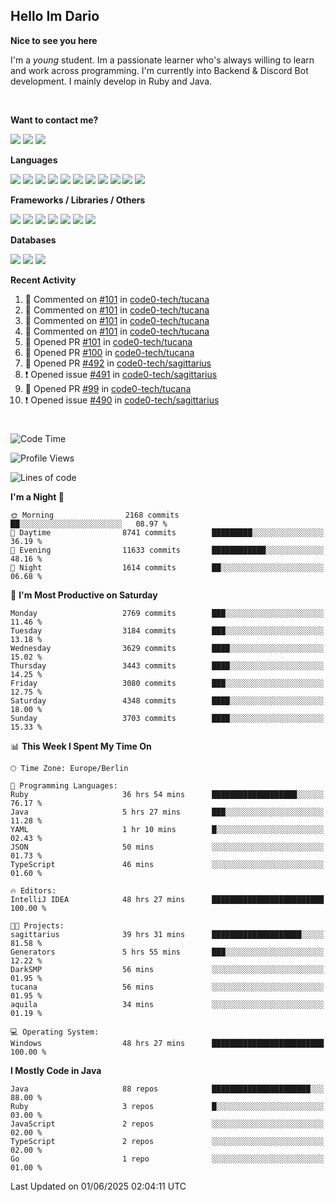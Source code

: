<h2>Hello Im Dario</h2>

**Nice to see you here**

I'm a *young* student. Im a passionate learner who's always willing to learn and work across
programming. I'm currently into Backend & Discord Bot development. I mainly develop in Ruby and Java.

<br/>

**Want to contact me?**

<a href="https://github.com/knerio"><img src="https://img.shields.io/badge/-Github-blue?style=for-the-badge&logo=github&logoColor=white"/></a> <a href="https://discord.com/users/639416958923702292"><img src="https://img.shields.io/badge/-knerio-blue?style=for-the-badge&logo=discord&logoColor=white"/></a> <a href="https://twitch.tv/dopalos_"><img src="https://img.shields.io/badge/-twitch-blue?style=for-the-badge&logo=twitch&logoColor=white"/></a>

**Languages**

<img src="https://img.shields.io/badge/-Java-blue?style=for-the-badge&logo=java&logoColor=white"/> <img src="https://img.shields.io/badge/-Ruby-blue?style=for-the-badge&logo=Ruby&logoColor=white"/> <img src="https://img.shields.io/badge/-Git-blue?style=for-the-badge&logo=Git&logoColor=white"/> <img src="https://img.shields.io/badge/-HTML-blue?style=for-the-badge&logo=html5&logoColor=white"/> <img src="https://img.shields.io/badge/-CSS-blue?style=for-the-badge&logo=CSS3&logoColor=white"/> <img src="https://img.shields.io/badge/-Javascript-blue?style=for-the-badge&logo=javascript&logoColor=white"/> <img src="https://img.shields.io/badge/-Typescript-blue?style=for-the-badge&logo=TypeScript&logoColor=white"/> <img src="https://img.shields.io/badge/-Kotlin-blue?style=for-the-badge&logo=kotlin&logoColor=white"/> <img src="https://img.shields.io/badge/-SQL-blue?style=for-the-badge&logo=MYSQL&logoColor=white"/> <img src="https://img.shields.io/badge/-Markdown-blue?style=for-the-badge&logo=Markdown&logoColor=white"/> <img src="https://img.shields.io/badge/-JSON-blue?style=for-the-badge&logo=JSON&logoColor=white"/>
<br/>

 **Frameworks / Libraries / Others**

<img src="https://img.shields.io/badge/-Ruby_On_Rails-blue?style=for-the-badge&logo=ruby-on-rails&logoColor=white"/> <img src="https://img.shields.io/badge/-JDA-blue?style=for-the-badge&logo=JDA&logoColor=white"/> <img src="https://img.shields.io/badge/-Bootstrap-blue?style=for-the-badge&logo=Bootstrap&logoColor=white"/> <img src="https://img.shields.io/badge/-Node.JS-blue?style=for-the-badge&logo=node.js&logoColor=white"/> <img src="https://img.shields.io/badge/-React-blue?style=for-the-badge&logo=React&logoColor=white"/> <img src="https://img.shields.io/badge/-Express-blue?style=for-the-badge&logo=Express&logoColor=white"/> <img src="https://img.shields.io/badge/-Next.Js-blue?style=for-the-badge&logo=Next.Js&logoColor=white"/>

**Databases**

<img src="https://img.shields.io/badge/-MongoDB-blue?style=for-the-badge&logo=mongodb&logoColor=white"/> <img src="https://img.shields.io/badge/-MariaDB-blue?style=for-the-badge&logo=MariaDB&logoColor=white"/>
<img src="https://img.shields.io/badge/-PostgreSQL-blue?style=for-the-badge&logo=PostgreSQl&logoColor=white"/>

**Recent Activity**

<!--RECENT_ACTIVITY:start-->
1. 💬 Commented on [#101](https://github.com/code0-tech/tucana/pull/101#issuecomment-2925118483) in [code0-tech/tucana](https://github.com/code0-tech/tucana)<br>
2. 💬 Commented on [#101](https://github.com/code0-tech/tucana/pull/101#issuecomment-2925105311) in [code0-tech/tucana](https://github.com/code0-tech/tucana)<br>
3. 💬 Commented on [#101](https://github.com/code0-tech/tucana/pull/101#issuecomment-2925066966) in [code0-tech/tucana](https://github.com/code0-tech/tucana)<br>
4. 💬 Commented on [#101](https://github.com/code0-tech/tucana/pull/101#issuecomment-2924914425) in [code0-tech/tucana](https://github.com/code0-tech/tucana)<br>
5. 💪 Opened PR [#101](https://github.com/code0-tech/tucana/pull/101) in [code0-tech/tucana](https://github.com/code0-tech/tucana)<br>
6. 💪 Opened PR [#100](https://github.com/code0-tech/tucana/pull/100) in [code0-tech/tucana](https://github.com/code0-tech/tucana)<br>
7. 💪 Opened PR [#492](https://github.com/code0-tech/sagittarius/pull/492) in [code0-tech/sagittarius](https://github.com/code0-tech/sagittarius)<br>
8. ❗️ Opened issue [#491](https://github.com/code0-tech/sagittarius/issues/491) in [code0-tech/sagittarius](https://github.com/code0-tech/sagittarius)<br>
9. 💪 Opened PR [#99](https://github.com/code0-tech/tucana/pull/99) in [code0-tech/tucana](https://github.com/code0-tech/tucana)<br>
10. ❗️ Opened issue [#490](https://github.com/code0-tech/sagittarius/issues/490) in [code0-tech/sagittarius](https://github.com/code0-tech/sagittarius)<br>
<!--RECENT_ACTIVITY:end-->
 
#

<!--START_SECTION:waka-->
![Code Time](http://img.shields.io/badge/Code%20Time-1%2C235%20hrs%2016%20mins-blue)

![Profile Views](http://img.shields.io/badge/Profile%20Views-0-blue)

![Lines of code](https://img.shields.io/badge/From%20Hello%20World%20I%27ve%20Written-2.6%20million%20lines%20of%20code-blue)

**I'm a Night 🦉** 

```text
🌞 Morning                2168 commits        ██░░░░░░░░░░░░░░░░░░░░░░░   08.97 % 
🌆 Daytime                8741 commits        █████████░░░░░░░░░░░░░░░░   36.19 % 
🌃 Evening                11633 commits       ████████████░░░░░░░░░░░░░   48.16 % 
🌙 Night                  1614 commits        ██░░░░░░░░░░░░░░░░░░░░░░░   06.68 % 
```
📅 **I'm Most Productive on Saturday** 

```text
Monday                   2769 commits        ███░░░░░░░░░░░░░░░░░░░░░░   11.46 % 
Tuesday                  3184 commits        ███░░░░░░░░░░░░░░░░░░░░░░   13.18 % 
Wednesday                3629 commits        ████░░░░░░░░░░░░░░░░░░░░░   15.02 % 
Thursday                 3443 commits        ████░░░░░░░░░░░░░░░░░░░░░   14.25 % 
Friday                   3080 commits        ███░░░░░░░░░░░░░░░░░░░░░░   12.75 % 
Saturday                 4348 commits        ████░░░░░░░░░░░░░░░░░░░░░   18.00 % 
Sunday                   3703 commits        ████░░░░░░░░░░░░░░░░░░░░░   15.33 % 
```


📊 **This Week I Spent My Time On** 

```text
🕑︎ Time Zone: Europe/Berlin

💬 Programming Languages: 
Ruby                     36 hrs 54 mins      ███████████████████░░░░░░   76.17 % 
Java                     5 hrs 27 mins       ███░░░░░░░░░░░░░░░░░░░░░░   11.28 % 
YAML                     1 hr 10 mins        █░░░░░░░░░░░░░░░░░░░░░░░░   02.43 % 
JSON                     50 mins             ░░░░░░░░░░░░░░░░░░░░░░░░░   01.73 % 
TypeScript               46 mins             ░░░░░░░░░░░░░░░░░░░░░░░░░   01.60 % 

🔥 Editors: 
IntelliJ IDEA            48 hrs 27 mins      █████████████████████████   100.00 % 

🐱‍💻 Projects: 
sagittarius              39 hrs 31 mins      ████████████████████░░░░░   81.58 % 
Generators               5 hrs 55 mins       ███░░░░░░░░░░░░░░░░░░░░░░   12.22 % 
DarkSMP                  56 mins             ░░░░░░░░░░░░░░░░░░░░░░░░░   01.95 % 
tucana                   56 mins             ░░░░░░░░░░░░░░░░░░░░░░░░░   01.95 % 
aquila                   34 mins             ░░░░░░░░░░░░░░░░░░░░░░░░░   01.19 % 

💻 Operating System: 
Windows                  48 hrs 27 mins      █████████████████████████   100.00 % 
```

**I Mostly Code in Java** 

```text
Java                     88 repos            ██████████████████████░░░   88.00 % 
Ruby                     3 repos             █░░░░░░░░░░░░░░░░░░░░░░░░   03.00 % 
JavaScript               2 repos             ░░░░░░░░░░░░░░░░░░░░░░░░░   02.00 % 
TypeScript               2 repos             ░░░░░░░░░░░░░░░░░░░░░░░░░   02.00 % 
Go                       1 repo              ░░░░░░░░░░░░░░░░░░░░░░░░░   01.00 % 
```




 Last Updated on 01/06/2025 02:04:11 UTC
<!--END_SECTION:waka-->

